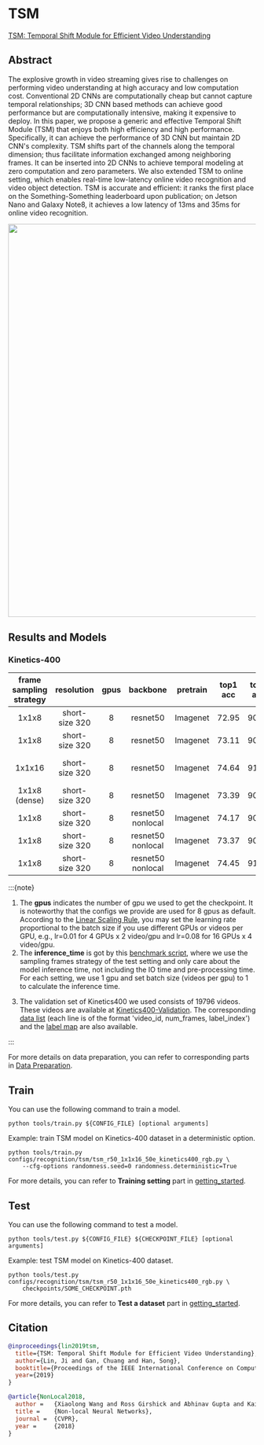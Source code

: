 # TSM

[TSM: Temporal Shift Module for Efficient Video Understanding](https://openaccess.thecvf.com/content_ICCV_2019/html/Lin_TSM_Temporal_Shift_Module_for_Efficient_Video_Understanding_ICCV_2019_paper.html)

<!-- [ALGORITHM] -->

## Abstract

<!-- [ABSTRACT] -->

The explosive growth in video streaming gives rise to challenges on performing video understanding at high accuracy and low computation cost. Conventional 2D CNNs are computationally cheap but cannot capture temporal relationships; 3D CNN based methods can achieve good performance but are computationally intensive, making it expensive to deploy. In this paper, we propose a generic and effective Temporal Shift Module (TSM) that enjoys both high efficiency and high performance. Specifically, it can achieve the performance of 3D CNN but maintain 2D CNN's complexity. TSM shifts part of the channels along the temporal dimension; thus facilitate information exchanged among neighboring frames. It can be inserted into 2D CNNs to achieve temporal modeling at zero computation and zero parameters. We also extended TSM to online setting, which enables real-time low-latency online video recognition and video object detection. TSM is accurate and efficient: it ranks the first place on the Something-Something leaderboard upon publication; on Jetson Nano and Galaxy Note8, it achieves a low latency of 13ms and 35ms for online video recognition.

<!-- [IMAGE] -->

<div align=center>
<img src="https://user-images.githubusercontent.com/34324155/143019083-abc0de39-9ea1-4175-be5c-073c90de64c3.png" width="800"/>
</div>

## Results and Models

### Kinetics-400

| frame sampling strategy |   resolution   | gpus |     backbone      | pretrain | top1 acc | top5 acc |  testing protocol  | inference time(video/s) | gpu_mem(M) |          config          |          ckpt          |          log          |
| :---------------------: | :------------: | :--: | :---------------: | :------: | :------: | :------: | :----------------: | :---------------------: | :--------: | :----------------------: | :--------------------: | :-------------------: |
|          1x1x8          | short-size 320 |  8   |     resnet50      | Imagenet |  72.95   |  90.45   | 8 clips x 10 crop  |            x            |   13723    | [config](/configs/recognition/tsm/tsm_imagenet-pretrained-r50_8xb16-1x1x8-50e_kinetics400-rgb.py) | [ckpt](https://download.openmmlab.com/mmaction/v1.0/recognition/tsm/tsm_imagenet-pretrained-r50_8xb16-1x1x8-50e_kinetics400-rgb/tsm_imagenet-pretrained-r50_8xb16-1x1x8-50e_kinetics400-rgb_20220831-64d69186.pth) | [log](https://download.openmmlab.com/mmaction/v1.0/recognition/tsm/tsm_imagenet-pretrained-r50_8xb16-1x1x8-50e_kinetics400-rgb/tsm_imagenet-pretrained-r50_8xb16-1x1x8-50e_kinetics400-rgb.log) |
|          1x1x8          | short-size 320 |  8   |     resnet50      | Imagenet |  73.11   |  90.06   | 8 clips x 10 crop  |            x            |   13723    | [config](/configs/recognition/tsm/tsm_imagenet-pretrained-r50_8xb16-1x1x8-100e_kinetics400-rgb.py) | [ckpt](https://download.openmmlab.com/mmaction/v1.0/recognition/tsm/tsm_imagenet-pretrained-r50_8xb16-1x1x8-100e_kinetics400-rgb/tsm_imagenet-pretrained-r50_8xb16-1x1x8-100e_kinetics400-rgb_20220831-a6db1e5d.pth) | [log](https://download.openmmlab.com/mmaction/v1.0/recognition/tsm/tsm_imagenet-pretrained-r50_8xb16-1x1x8-100e_kinetics400-rgb/tsm_imagenet-pretrained-r50_8xb16-1x1x8-100e_kinetics400-rgb.log) |
|         1x1x16          | short-size 320 |  8   |     resnet50      | Imagenet |  74.64   |  91.42   | 16 clips x 10 crop |            x            |   27044    | [config](/configs/recognition/tsm/tsm_imagenet-pretrained-r50_8xb16-1x1x16-50e_kinetics400-rgb.py) | [ckpt](https://download.openmmlab.com/mmaction/v1.0/recognition/tsm/tsm_imagenet-pretrained-r50_8xb16-1x1x16-50e_kinetics400-rgb/tsm_imagenet-pretrained-r50_8xb16-1x1x16-50e_kinetics400-rgb_20220831-042b1748.pth) | [log](https://download.openmmlab.com/mmaction/v1.0/recognition/tsm/tsm_imagenet-pretrained-r50_8xb16-1x1x16-50e_kinetics400-rgb/tsm_imagenet-pretrained-r50_8xb16-1x1x16-50e_kinetics400-rgb.log) |
|      1x1x8 (dense)      | short-size 320 |  8   |     resnet50      | Imagenet |  73.39   |  90.78   | 8 clips x 10 crop  |            x            |   13723    | [config](/configs/recognition/tsm/tsm_imagenet-pretrained-r50_8xb16-dense-1x1x8-50e_kinetics400-rgb.py) | [ckpt](https://download.openmmlab.com/mmaction/v1.0/recognition/tsm/tsm_imagenet-pretrained-r50_8xb16-dense-1x1x8-50e_kinetics400-rgb/tsm_imagenet-pretrained-r50_8xb16-dense-1x1x8-50e_kinetics400-rgb_20220831-f55d3c2b.pth) | [log](https://download.openmmlab.com/mmaction/v1.0/recognition/tsm/tsm_imagenet-pretrained-r50_8xb16-dense-1x1x8-50e_kinetics400-rgb/tsm_imagenet-pretrained-r50_8xb16-dense-1x1x8-50e_kinetics400-rgb.log) |
|          1x1x8          | short-size 320 |  8   | resnet50 nonlocal | Imagenet |  74.17   |  90.95   | 8 clips x 10 crop  |            x            |   18413    | [config](/configs/recognition/tsm/tsm_imagenet-pretrained-r50-nl-dot-product_8xb16-1x1x8-50e_kinetics400-rgb.py) | [ckpt](https://download.openmmlab.com/mmaction/v1.0/recognition/tsm/tsm_imagenet-pretrained-r50-nl-dot-product_8xb16-1x1x8-50e_kinetics400-rgb/tsm_imagenet-pretrained-r50-nl-dot-product_8xb16-1x1x8-50e_kinetics400-rgb_20220831-108bfde5.pth) | [log](https://download.openmmlab.com/mmaction/v1.0/recognition/tsm/tsm_imagenet-pretrained-r50-nl-dot-product_8xb16-1x1x8-50e_kinetics400-rgb/tsm_imagenet-pretrained-r50-nl-dot-product_8xb16-1x1x8-50e_kinetics400-rgb.log) |
|          1x1x8          | short-size 320 |  8   | resnet50 nonlocal | Imagenet |  73.37   |  90.82   | 8 clips x 10 crop  |            x            |   19925    | [config](/configs/recognition/tsm/tsm_imagenet-pretrained-r50-nl-gaussian_8xb16-1x1x8-50e_kinetics400-rgb.py) | [ckpt](https://download.openmmlab.com/mmaction/v1.0/recognition/tsm/tsm_imagenet-pretrained-r50-nl-gaussian_8xb16-1x1x8-50e_kinetics400-rgb/tsm_imagenet-pretrained-r50-nl-gaussian_8xb16-1x1x8-50e_kinetics400-rgb_20220831-7e54dacf.pth) | [log](https://download.openmmlab.com/mmaction/v1.0/recognition/tsm/tsm_imagenet-pretrained-r50-nl-gaussian_8xb16-1x1x8-50e_kinetics400-rgb/tsm_imagenet-pretrained-r50-nl-gaussian_8xb16-1x1x8-50e_kinetics400-rgb.log) |
|          1x1x8          | short-size 320 |  8   | resnet50 nonlocal | Imagenet |  74.45   |  91.11   | 8 clips x 10 crop  |            x            |   19726    | [config](/configs/recognition/tsm/tsm_imagenet-pretrained-r50-nl-embedded_gaussian_8xb16-1x1x8-50e_kinetics400-rgb.py) | [ckpt](https://download.openmmlab.com/mmaction/v1.0/recognition/tsm/tsm_imagenet-pretrained-r50-nl-embedded_gaussian_8xb16-1x1x8-50e_kinetics400-rgb/tsm_imagenet-pretrained-r50-nl-embedded_gaussian_8xb16-1x1x8-50e_kinetics400-rgb_20220831-35eddb57.pth) | [log](https://download.openmmlab.com/mmaction/v1.0/recognition/tsm/tsm_imagenet-pretrained-r50-nl-embedded_gaussian_8xb16-1x1x8-50e_kinetics400-rgb/tsm_imagenet-pretrained-r50-nl-embedded_gaussian_8xb16-1x1x8-50e_kinetics400-rgb.log) |

:::{note}

1. The **gpus** indicates the number of gpu we used to get the checkpoint. It is noteworthy that the configs we provide are used for 8 gpus as default.
   According to the [Linear Scaling Rule](https://arxiv.org/abs/1706.02677), you may set the learning rate proportional to the batch size if you use different GPUs or videos per GPU,
   e.g., lr=0.01 for 4 GPUs x 2 video/gpu and lr=0.08 for 16 GPUs x 4 video/gpu.
2. The **inference_time** is got by this [benchmark script](/tools/analysis/benchmark.py), where we use the sampling frames strategy of the test setting and only care about the model inference time,
   not including the IO time and pre-processing time. For each setting, we use 1 gpu and set batch size (videos per gpu) to 1 to calculate the inference time.

<!--  3. The values in columns named after "reference" are the results got by training on the original repo, using the same model settings. The checkpoints for reference repo can be downloaded [here](https://download.openmmlab.com/mmaction/recognition/tsm/tsm_reference_ckpt.rar).
4. There are two kinds of test settings for Something-Something dataset, efficient setting (center crop x 1 clip) and accurate setting (Three crop x 2 clip), which is referred from the [original repo](https://github.com/mit-han-lab/temporal-shift-module/tree/8d53d6fda40bea2f1b37a6095279c4b454d672bd).
   We use efficient setting as default provided in config files, and it can be changed to accurate setting by

```python
...
test_pipeline = [
    dict(type='DecordInit'),
    dict(
        type='SampleFrames',
        clip_len=1,
        frame_interval=1,
        # `num_clips = 8` when using 8 segments
        num_clips=16,
        # set `twice_sample=True` for twice sample in accurate setting
        twice_sample=True,
        test_mode=True),
    dict(type='DecordDecode'),
    dict(type='Resize', scale=(-1, 256)),
    # dict(type='CenterCrop', crop_size=224), it is used for efficient setting
    dict(type='ThreeCrop', crop_size=256),  # it is used for accurate setting
    dict(type='FormatShape', input_format='NCHW'),
    dict(type='PackActionInputs')
]
```

5. When applying Mixup and CutMix, we use the hyper parameter `alpha=0.2`.

7. The **infer_ckpt** means those checkpoints are ported from [TSM](https://github.com/mit-han-lab/temporal-shift-module/blob/master/test_models.py).
-->

3. The validation set of Kinetics400 we used consists of 19796 videos. These videos are available at [Kinetics400-Validation](https://mycuhk-my.sharepoint.com/:u:/g/personal/1155136485_link_cuhk_edu_hk/EbXw2WX94J1Hunyt3MWNDJUBz-nHvQYhO9pvKqm6g39PMA?e=a9QldB). The corresponding [data list](https://download.openmmlab.com/mmaction/dataset/k400_val/kinetics_val_list.txt) (each line is of the format 'video_id, num_frames, label_index') and the [label map](https://download.openmmlab.com/mmaction/dataset/k400_val/kinetics_class2ind.txt) are also available.

:::

For more details on data preparation, you can refer to corresponding parts in [Data Preparation](/docs/data_preparation.md).

## Train

You can use the following command to train a model.

```shell
python tools/train.py ${CONFIG_FILE} [optional arguments]
```

Example: train TSM model on Kinetics-400 dataset in a deterministic option.

```shell
python tools/train.py configs/recognition/tsm/tsm_r50_1x1x16_50e_kinetics400_rgb.py \
    --cfg-options randomness.seed=0 randomness.deterministic=True
```

For more details, you can refer to **Training setting** part in [getting_started](/docs/getting_started.md#training-setting).

## Test

You can use the following command to test a model.

```shell
python tools/test.py ${CONFIG_FILE} ${CHECKPOINT_FILE} [optional arguments]
```

Example: test TSM model on Kinetics-400 dataset.

```shell
python tools/test.py configs/recognition/tsm/tsm_r50_1x1x16_50e_kinetics400_rgb.py \
    checkpoints/SOME_CHECKPOINT.pth
```

For more details, you can refer to **Test a dataset** part in [getting_started](/docs/getting_started.md#test-a-dataset).

## Citation

```BibTeX
@inproceedings{lin2019tsm,
  title={TSM: Temporal Shift Module for Efficient Video Understanding},
  author={Lin, Ji and Gan, Chuang and Han, Song},
  booktitle={Proceedings of the IEEE International Conference on Computer Vision},
  year={2019}
}
```

<!-- [BACKBONE] -->

```BibTeX
@article{NonLocal2018,
  author =   {Xiaolong Wang and Ross Girshick and Abhinav Gupta and Kaiming He},
  title =    {Non-local Neural Networks},
  journal =  {CVPR},
  year =     {2018}
}
```
